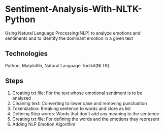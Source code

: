 # Sentiment-Analysis-With-NLTK-Python
Using Natural Language Processing(NLP) to analyze emotions and sentiments and to identify the dominant emotion in a given text 
## Technologies
Python, Matplotlib, Natural Language Toolkit(NLTK)
## Steps
1. Creating txt file: For the text whose emotional sentiment is to be analyzed
3. Cleaning text: Converting to lower case and removing punctuation
4. Tokenization: Breaking sentence to words and store as list
5. Defining Stop words: Words that don't add any meaning to the sentence
6. Creating txt file: For defining the words and the emotions they represent
7. Adding NLP Emotion Algorithm
